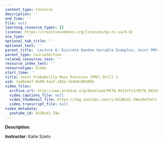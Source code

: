 ```yaml
---
content_type: resource
description: ''
end_time: ''
file: null
learning_resource_types: []
license: https://creativecommons.org/licenses/by-nc-sa/4.0/
ocw_type: ''
optional_tab_title: ''
optional_text: ''
parent_title: 'Lecture 6: Discrete Random Variable Examples; Joint PMFs'
parent_type: CourseSection
related_resources_text: ''
resource_index_text: ''
resourcetype: Video
start_time: ''
title: Joint Probability Mass Function (PMF) Drill 1
uid: 1ad6e4ef-8e99-4aaf-185e-31944c00505b
video_files:
  archive_url: http://www.archive.org/download/MIT6.041SCF13/MIT6_041SCF13_Joint_PMF_Drill1_300k.mp4
  video_captions_file: null
  video_thumbnail_file: https://img.youtube.com/vi/81ZWzdj-I9w/default.jpg
  video_transcript_file: null
video_metadata:
  youtube_id: 81ZWzdj-I9w
---
```


**Description**:

**Instructor**: Katie Szeto

